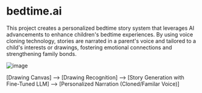 # bedtime.ai
This project creates a personalized bedtime story system that leverages AI advancements to enhance children's bedtime experiences. By using voice cloning technology, stories are narrated in a parent's voice and tailored to a child's interests or drawings, fostering emotional connections and strengthening family bonds.

![image](https://github.com/user-attachments/assets/309612e3-593d-4ff1-8bf6-26f5a991826a)

[Drawing Canvas] --> [Drawing Recognition] --> [Story Generation with Fine-Tuned LLM] --> [Personalized Narration (Cloned/Familar Voice)]

